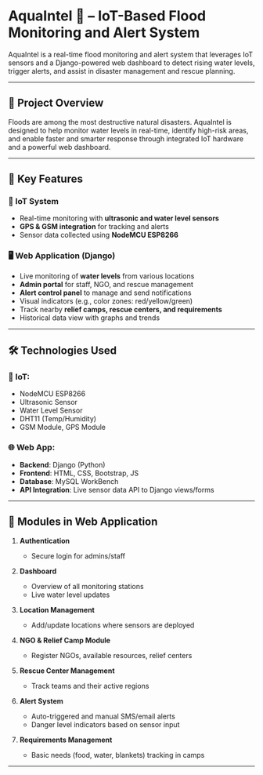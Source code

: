 
# AquaIntel 🌊 – IoT-Based Flood Monitoring and Alert System

AquaIntel is a real-time flood monitoring and alert system that leverages IoT sensors and a Django-powered web dashboard to detect rising water levels, trigger alerts, and assist in disaster management and rescue planning.

---

## 📌 Project Overview

Floods are among the most destructive natural disasters. AquaIntel is designed to help monitor water levels in real-time, identify high-risk areas, and enable faster and smarter response through integrated IoT hardware and a powerful web dashboard.

---

## 🚀 Key Features

### 🔧 IoT System
- Real-time monitoring with **ultrasonic and water level sensors**
- **GPS & GSM integration** for tracking and alerts
- Sensor data collected using **NodeMCU ESP8266**

### 🖥️ Web Application (Django)
- Live monitoring of **water levels** from various locations
- **Admin portal** for staff, NGO, and rescue management
- **Alert control panel** to manage and send notifications
- Visual indicators (e.g., color zones: red/yellow/green)
- Track nearby **relief camps, rescue centers, and requirements**
- Historical data view with graphs and trends

---

## 🛠️ Technologies Used

### 📡 IoT:
- NodeMCU ESP8266
- Ultrasonic Sensor
- Water Level Sensor
- DHT11 (Temp/Humidity)
- GSM Module, GPS Module

### 🌐 Web App:
- **Backend**: Django (Python)
- **Frontend**: HTML, CSS, Bootstrap, JS
- **Database**: MySQL WorkBench
- **API Integration**: Live sensor data API to Django views/forms

---

## 🧩 Modules in Web Application

1. **Authentication**
   - Secure login for admins/staff

2. **Dashboard**
   - Overview of all monitoring stations
   - Live water level updates

3. **Location Management**
   - Add/update locations where sensors are deployed

4. **NGO & Relief Camp Module**
   - Register NGOs, available resources, relief centers

5. **Rescue Center Management**
   - Track teams and their active regions

6. **Alert System**
   - Auto-triggered and manual SMS/email alerts
   - Danger level indicators based on sensor input

7. **Requirements Management**
   - Basic needs (food, water, blankets) tracking in camps

---




